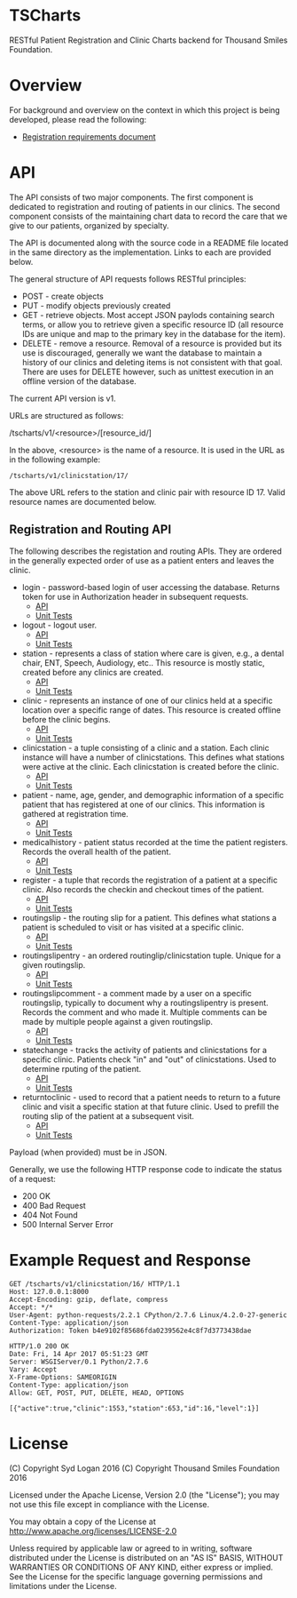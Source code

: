# TSCharts
RESTful Patient Registration and Clinic Charts backend for Thousand Smiles Foundation.

# Overview

For background and overview on the context in which this project is being developed,
please read the following:

 * [Registration requirements document](../master/docs/requirements/pdf/registration_requirements_1.2.pdf)

# API

The API consists of two major components. The first component is dedicated
to registration and routing of patients in our clinics. The second component
consists of the maintaining chart data to record the care that we give to our 
patients, organized by specialty.

The API is documented along with the source code in a README file located
in the same directory as the implementation. Links to each are provided
below.

The general structure of API requests follows RESTful principles:

 * POST - create objects
 * PUT - modify objects previously created
 * GET - retrieve objects. Most accept JSON paylods containing search terms,
or allow you to retrieve given a specific resource ID (all resource IDs are
unique and map to the primary key in the database for the item).
 * DELETE - remove a resource. Removal of a resource is provided but its use is
discouraged, generally we want the database to maintain a history of our 
clinics and deleting items is not consistent with that goal. There are uses
for DELETE however, such as unittest execution in an offline version of the
database.

The current API version is v1.

URLs are structured as follows:

/tscharts/v1/\<resource\>/[resource_id/]

In the above, \<resource\> is the name of a resource. It is used in the URL as
in the following example:

```
/tscharts/v1/clinicstation/17/
```

The above URL refers to the station and clinic pair with resource ID 17. Valid 
resource names are documented below.

## Registration and Routing API

The following describes the registation and routing APIs. They are ordered in 
the generally expected order of use as a patient enters and leaves the clinic.

 * login - password-based login of user accessing the database. Returns token for use in Authorization header in subsequent requests.
    * [API](../master/tscharts/README.txt)  
    * [Unit Tests](../master/test/tscharts/tscharts.py)
 * logout - logout user. 
    * [API](../master/tscharts/README.txt)  
    * [Unit Tests](../master/test/tscharts/tscharts.py)
 * station - represents a class of station where care is given, e.g., a dental chair, ENT, Speech, Audiology, etc.. This resource is mostly static, created before any clinics are created. 
    * [API](../master/station/README.txt)  
    * [Unit Tests](../master/test/station/station.py)
 * clinic - represents an instance of one of our clinics held at a specific location over a specific range of dates.  This resource is created offline before the clinic begins.
    * [API](../master/clinic/README.txt)  
    * [Unit Tests](../master/test/clinic/clinic.py)
 * clinicstation - a tuple consisting of a clinic and a station. Each clinic instance will have a number of clinicstations.  This defines what stations were 
active at the clinic. Each clinicstation is created before the clinic.
    * [API](../master/clinicstation/README.txt)  
    * [Unit Tests](../master/test/clinicstation/clinicstation.py)
 * patient - name, age, gender, and demographic information of a specific patient that has registered at one of our clinics. This information is gathered at registration time. 
    * [API](../master/patient/README.txt)  
    * [Unit Tests](../master/test/patient/patient.py)
 * medicalhistory - patient status recorded at the time the patient registers. Records the overall health of the patient. 
    * [API](../master/medicalhistory/README.txt)  
    * [Unit Tests](../master/test/medicalhistory/medicalhistory.py)
 * register - a tuple that records the registration of a patient at a specific clinic. Also records the checkin and checkout times of the patient. 
    * [API](../master/register/README.txt)  
    * [Unit Tests](../master/test/register/register.py)
 * routingslip - the routing slip for a patient. This defines what stations a patient is scheduled to visit or has visited at a specific clinic.
    * [API](../master/routingslip/README.txt)  
    * [Unit Tests](../master/test/routingslip/routingslip.py)
 * routingslipentry - an ordered routinglip/clinicstation tuple. Unique for a given routingslip.  
    * [API](../master/routingslip/README.txt)  
    * [Unit Tests](../master/test/routingslip/routingslip.py)
 * routingslipcomment - a comment made by a user on a specific routingslip, typically to document why a routingslipentry is present.  Records the comment and who made it. Multiple comments can be made by multiple people against a given routingslip.
    * [API](../master/routingslip/README.txt)  
    * [Unit Tests](../master/test/routingslip/routingslip.py)
 * statechange - tracks the activity of patients and clinicstations for a specific clinic. Patients check "in" and "out" of clinicstations. Used to determine rputing of the patient. 
    * [API](../master/statechange/README.txt)  
    * [Unit Tests](../master/test/statechange/statechange.py)
 * returntoclinic - used to record that a patient needs to return to a future clinic and visit a specific station at that future clinic. Used to prefill the routing slip of the patient at a subsequent visit. 
    * [API](../master/returntoclinic/README.txt)  
    * [Unit Tests](../master/test/returntoclinic/returntoclinic.py)

Payload (when provided) must be in JSON.

Generally, we use the following HTTP response code to indicate the status
of a request:

 * 200 OK
 * 400 Bad Request
 * 404 Not Found
 * 500 Internal Server Error 

# Example Request and Response

```
GET /tscharts/v1/clinicstation/16/ HTTP/1.1
Host: 127.0.0.1:8000
Accept-Encoding: gzip, deflate, compress
Accept: */*
User-Agent: python-requests/2.2.1 CPython/2.7.6 Linux/4.2.0-27-generic
Content-Type: application/json
Authorization: Token b4e9102f85686fda0239562e4c8f7d3773438dae

HTTP/1.0 200 OK
Date: Fri, 14 Apr 2017 05:51:23 GMT
Server: WSGIServer/0.1 Python/2.7.6
Vary: Accept
X-Frame-Options: SAMEORIGIN
Content-Type: application/json
Allow: GET, POST, PUT, DELETE, HEAD, OPTIONS

[{"active":true,"clinic":1553,"station":653,"id":16,"level":1}]
```

# License

(C) Copyright Syd Logan 2016
(C) Copyright Thousand Smiles Foundation 2016

Licensed under the Apache License, Version 2.0 (the "License");
you may not use this file except in compliance with the License.

You may obtain a copy of the License at
http://www.apache.org/licenses/LICENSE-2.0

Unless required by applicable law or agreed to in writing, software
distributed under the License is distributed on an "AS IS" BASIS,
WITHOUT WARRANTIES OR CONDITIONS OF ANY KIND, either express or implied.
See the License for the specific language governing permissions and
limitations under the License.

